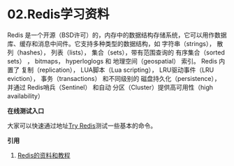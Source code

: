 # 02.Redis学习资料

Redis 是一个开源（BSD许可）的，内存中的数据结构存储系统，它可以用作数据库、缓存和消息中间件。它支持多种类型的数据结构，如 字符串（strings）， 散列（hashes）， 列表（lists）， 集合（sets），带有范围查询的 有序集合（sorted sets） ， bitmaps， hyperloglogs 和 地理空间（geospatial） 索引。 Redis 内置了 复制（replication）， LUA脚本（Lua scripting）， LRU驱动事件（LRU eviction）， 事务（transactions） 和不同级别的 磁盘持久化（persistence）， 并通过 Redis哨兵（Sentinel） 和自动 分区（Cluster）提供高可用性（high availability）

**在线测试入口**

大家可以快速通过地址[Try Redis](https://try.redis.io/)测试一些基本的命令。

**引用**
1. [Redis的资料和教程](https://redis.com.cn/)
